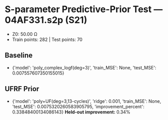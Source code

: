 # S-parameter Predictive-Prior Test — 04AF331.s2p (S21)
- Z0: 50.00 Ω
- Train points: 282  |  Test points: 70

## Baseline
- {'model': 'poly_complex_logf(deg=3)', 'train_MSE': None, 'test_MSE': 0.007557607350155015}

## UFRF Prior
- {'model': 'poly+UF(deg=3,13-cycles)', 'ridge': 0.001, 'train_MSE': None, 'test_MSE': 0.0075320260583905795, 'improvement_percent': 0.33848400134086143}
**Held-out improvement:** 0.34%
